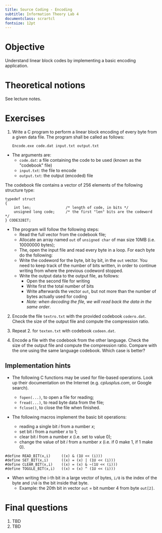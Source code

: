 ```yaml
---
title: Source Coding - Encoding
subtitle: Information Theory Lab 4
documentclass: scrartcl
fontsize: 12pt
---
```


# Objective

Understand linear block codes by implementing a basic encoding application.

# Theoretical notions

See lecture notes.

# Exercises


1. Write a C program to perform a linear block encoding of every byte from a given data file.
The program shall be called as follows: 

	`Encode.exe code.dat input.txt output.txt`
	
  * The arguments are:
    * `code.dat`: a file containing the code to be used (known as the "codebook" file)
	* `input.txt`: the file to encode
	* `output.txt`: the output (encoded) file

  The codebook file contains a vector of 256 elements of the following structure type:
  
```
typedef struct 
{
    int len;                /* length of code, in bits */
    unsigned long code;     /* the first "len" bits are the codeword */
} CODE32BIT;
```
	
  * The program will follow the following steps:
    * Read the full vector from the codebook file;
    * Allocate an array named `out` of `unsigned char` of max size 10MB (i.e. 10000000 bytes);
    * The, open the input file and read every byte in a loop. For each byte do the following:
	* Write the codeword for the byte, bit by bit, in the `out` vector. You need to keep track of the number of bits written,
        in order to continue writing from where the previous codeword stopped.
    * Write the output data to the output file, as follows:
        * Open the second file for writing
        * Write first the total number of bits
        * Write afterwards the vector `out`, but not more than the number of bytes actually used for coding
        * *Note: when decoding the file, we will read back the data in the same order*.

2. Encode the file `textro.txt` with the provided codebook `codero.dat`. Check the size of the output file and compute the compression ratio.

3. Repeat 2. for `texten.txt` with codebook `codeen.dat`.

4. Encode a file with the codebook from the other language. Check the size of the output file and compute the compression ratio. Compare
with the one using the same language codebook. Which case is better?


## Implementation hints

* The following C functions may be used for file-based operations. 
Look up their documentation on the Internet (e.g. *cplusplus.com*, or Google search).
    * `fopen(...)`, to open a file for reading;
    * `fread(...)`, to read byte data from the file;
    * `fclose()`, to close the file when finished.

* The following macros implement the basic bit operations:
    * reading a single bit *i* from a number *x*;
    * set bit *i* from a number *x* to 1;
    * clear bit *i* from a number *x* (i.e. set to value 0);
    * change the value of bit *i* from a number *x* (i.e. if 0 make 1, if 1 make 0).
    
```
#define READ_BIT(x,i)     ((x) & (1U << (i)))
#define SET_BIT(x,i)      ((x) = (x) | (1U << (i)))
#define CLEAR_BIT(x,i)    ((x) = (x) & ~(1U << (i)))
#define TOGGLE_BIT(x,i)   ((x) = (x) ^ (1U << (i)))
```

* When writing the i-th bit in a large vector of bytes, `i/8` is the index of the byte and `i%8` is the bit inside that byte.
    * Example: the 20th bit in vector `out` = bit number 4 from byte `out[2]`.


# Final questions

1. TBD
2. TBD

